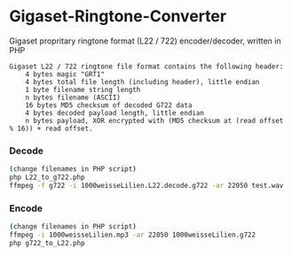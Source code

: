 # Gigaset-Ringtone-Converter
Gigaset propritary ringtone format (L22 / 722) encoder/decoder, written in PHP

``` 
Gigaset L22 / 722 ringtone file format contains the following header:
	4 bytes magic "GRT1"
	4 bytes total file length (including header), little endian
	1 byte filename string length
	n bytes filename (ASCII)
	16 bytes MD5 checksum of decoded G722 data
	4 bytes decoded payload length, little endian
	n bytes payload, XOR encrypted with (MD5 checksum at (read offset % 16)) + read offset. 
```

### Decode
```bash
(change filenames in PHP script)
php L22_to_g722.php
ffmpeg -f g722 -i 1000weisseLilien.L22.decode.g722 -ar 22050 test.wav
```

### Encode
```bash
(change filenames in PHP script)
ffmpeg -i 1000weisseLilien.mp3 -ar 22050 1000weisseLilien.g722
php g722_to_L22.php
```